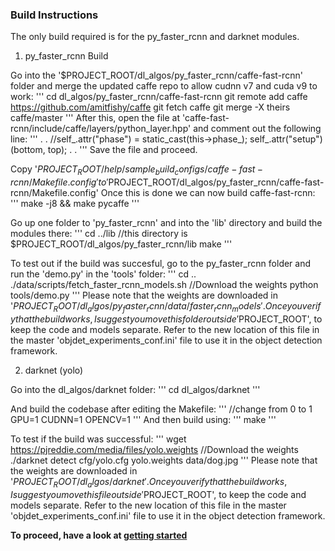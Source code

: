 
### **Build Instructions**

The only build required is for the py_faster_rcnn and darknet modules.

1. py_faster_rcnn Build

Go into the '$PROJECT_ROOT/dl_algos/py_faster_rcnn/caffe-fast-rcnn' folder and merge the updated caffe repo to allow cudnn v7 and cuda v9 to work:
'''
cd dl_algos/py_faster_rcnn/caffe-fast-rcnn
git remote add caffe https://github.com/amitfishy/caffe
git fetch caffe
git merge -X theirs caffe/master
'''
After this, open the file at 'caffe-fast-rcnn/include/caffe/layers/python_layer.hpp' and comment out the following line:
'''
.
.
//self_.attr("phase") = static_cast<int>(this->phase_);
self_.attr("setup")(bottom, top);
.
.
'''
Save the file and proceed.

Copy '$PROJECT_ROOT/help/sample_build_configs/caffe-fast-rcnn/Makefile.config' to '$PROJECT_ROOT/dl_algos/py_faster_rcnn/caffe-fast-rcnn/Makefile.config'
Once this is done we can now build caffe-fast-rcnn:
'''
make -j8 && make pycaffe
'''

Go up one folder to 'py_faster_rcnn' and into the 'lib' directory and build the modules there:
'''
cd ../lib            //this directory is $PROJECT_ROOT/dl_algos/py_faster_rcnn/lib
make
'''

To test out if the build was succesful, go to the py_faster_rcnn folder and run the 'demo.py' in the 'tools' folder:
'''
cd ..
./data/scripts/fetch_faster_rcnn_models.sh        //Download the weights
python tools/demo.py
'''
Please note that the weights are downloaded in '$PROJECT_ROOT/dl_algos/py_faster_rcnn/data/faster_rcnn_models'. Once you verify that the build works, I suggest you move this folder outside '$PROJECT_ROOT', to keep the code and models separate. Refer to the new location of this file in the master 'objdet_experiments_conf.ini' file to use it in the object detection framework.

2. darknet (yolo)

Go into the dl_algos/darknet folder:
'''
cd dl_algos/darknet
'''

And build the codebase after editing the Makefile:
'''
//change from 0 to 1
GPU=1
CUDNN=1
OPENCV=1
'''
And then build using:
'''
make
'''

To test if the build was successful:
'''
wget https://pjreddie.com/media/files/yolo.weights        //Download the weights
./darknet detect cfg/yolo.cfg yolo.weights data/dog.jpg
'''
Please note that the weights are downloaded in '$PROJECT_ROOT/dl_algos/darknet'. Once you verify that the build works, I suggest you move this file outside '$PROJECT_ROOT', to keep the code and models separate. Refer to the new location of this file in the master 'objdet_experiments_conf.ini' file to use it in the object detection framework.

**To proceed, have a look at [getting started](GETTING_STARTED.md)**
